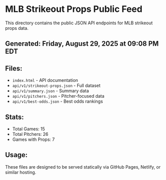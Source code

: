 # MLB Strikeout Props Public Feed

This directory contains the public JSON API endpoints for MLB strikeout props data.

## Generated: Friday, August 29, 2025 at 09:08 PM EDT

## Files:
- `index.html` - API documentation
- `api/v1/strikeout-props.json` - Full dataset
- `api/v1/summary.json` - Summary data
- `api/v1/pitchers.json` - Pitcher-focused data  
- `api/v1/best-odds.json` - Best odds rankings

## Stats:
- Total Games: 15
- Total Pitchers: 26
- Games with Props: 7

## Usage:
These files are designed to be served statically via GitHub Pages, Netlify, or similar hosting.
